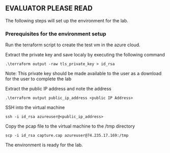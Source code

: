 ## EVALUATOR PLEASE READ 
The following steps will set up the environment for the lab.

### Prerequisites for the environment setup 

Run the terraform script to create the test vm in the azure cloud. <br>


Extract the private key and save localy by executing the following command 

`.\terraform output -raw tls_private_key > id_rsa`

Note: This private key should be made available to the user as a download for the user to complete the lab <br>


Extract the public IP address and note the address 

`.\terraform output public_ip_address <public IP Address>`<br>


SSH into the virtual machine

`ssh -i id_rsa azureuser@<public_ip_address>`<br>


Copy the pcap file to the virtual machine to the /tmp directory

`scp -i id_rsa capture.cap azureuser@74.235.17.169:/tmp`<br>


The environment is ready for the lab. 
